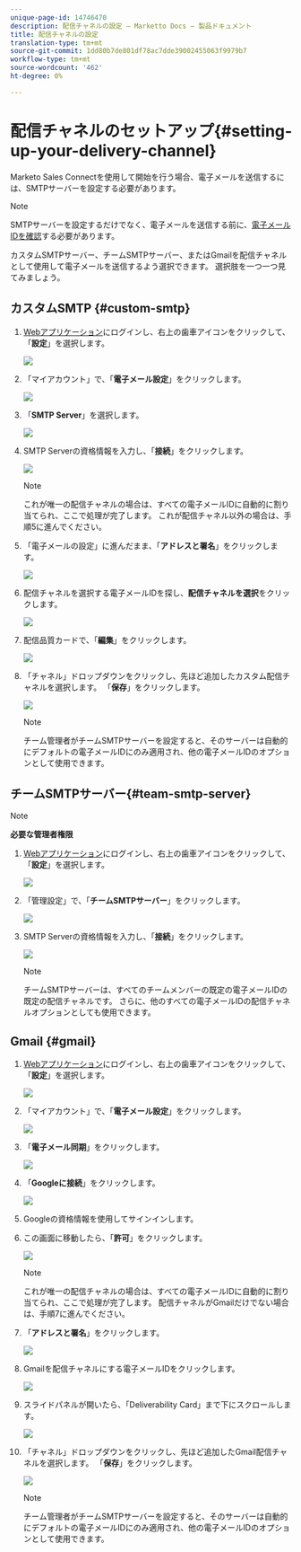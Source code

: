 ```yaml
---
unique-page-id: 14746470
description: 配信チャネルの設定 — Marketto Docs — 製品ドキュメント
title: 配信チャネルの設定
translation-type: tm+mt
source-git-commit: 1dd80b7de801df78ac7dde39002455063f9979b7
workflow-type: tm+mt
source-wordcount: '462'
ht-degree: 0%

---
```



# 配信チャネルのセットアップ{#setting-up-your-delivery-channel}

Marketo Sales Connectを使用して開始を行う場合、電子メールを送信するには、SMTPサーバーを設定する必要があります。

>[!NOTE]
>
>SMTPサーバーを設定するだけでなく、電子メールを送信する前に、[電子メールIDを確認](/help/marketo/product-docs/marketo-sales-connect/getting-started/email-settings/verify-your-email.md)する必要があります。

カスタムSMTPサーバー、チームSMTPサーバー、またはGmailを配信チャネルとして使用して電子メールを送信するよう選択できます。 選択肢を一つ一つ見てみましょう。

## カスタムSMTP {#custom-smtp}

1. [Webアプリケーション](https://toutapp.com/login)にログインし、右上の歯車アイコンをクリックして、「**設定**」を選択します。

   ![](assets/one.png)

1. 「マイアカウント」で、「**電子メール設定**」をクリックします。

   ![](assets/two.png)

1. 「**SMTP Server**」を選択します。

   ![](assets/three.png)

1. SMTP Serverの資格情報を入力し、「**接続**」をクリックします。

   ![](assets/four.png)

   >[!NOTE]
   >
   >これが唯一の配信チャネルの場合は、すべての電子メールIDに自動的に割り当てられ、ここで処理が完了します。 これが配信チャネル以外の場合は、手順5に進んでください。

1. 「電子メールの設定」に進んだまま、「**アドレスと署名**」をクリックします。

   ![](assets/five.png)

1. 配信チャネルを選択する電子メールIDを探し、**配信チャネルを選択**&#x200B;をクリックします。

   ![](assets/six.png)

1. 配信品質カードで、「**編集**」をクリックします。

   ![](assets/seven-new.png)

1. 「チャネル」ドロップダウンをクリックし、先ほど追加したカスタム配信チャネルを選択します。 「**保存**」をクリックします。

   ![](assets/eight-new.png)

   >[!NOTE]
   >
   >チーム管理者がチームSMTPサーバーを設定すると、そのサーバーは自動的にデフォルトの電子メールIDにのみ適用され、他の電子メールIDのオプションとして使用できます。

## チームSMTPサーバー{#team-smtp-server}

>[!NOTE]
>
>**必要な管理者権限**

1. [Webアプリケーション](https://toutapp.com/login)にログインし、右上の歯車アイコンをクリックして、「**設定**」を選択します。

   ![](assets/nine.png)

1. 「管理設定」で、「**チームSMTPサーバー**」をクリックします。

   ![](assets/ten.png)

1. SMTP Serverの資格情報を入力し、「**接続**」をクリックします。

   ![](assets/eleven.png)

   >[!NOTE]
   >
   >チームSMTPサーバーは、すべてのチームメンバーの既定の電子メールIDの既定の配信チャネルです。 さらに、他のすべての電子メールIDの配信チャネルオプションとしても使用できます。

## Gmail {#gmail}

1. [Webアプリケーション](https://toutapp.com/login)にログインし、右上の歯車アイコンをクリックして、「**設定**」を選択します。

   ![](assets/twelve.png)

1. 「マイアカウント」で、「**電子メール設定**」をクリックします。

   ![](assets/thirteen.png)

1. 「**電子メール同期**」をクリックします。

   ![](assets/fourteen.png)

1. 「**Googleに接続**」をクリックします。

   ![](assets/fifteen.png)

1. Googleの資格情報を使用してサインインします。

1. この画面に移動したら、「**許可**」をクリックします。

   ![](assets/sixteen.png)

   >[!NOTE]
   >
   >これが唯一の配信チャネルの場合は、すべての電子メールIDに自動的に割り当てられ、ここで処理が完了します。 配信チャネルがGmailだけでない場合は、手順7に進んでください。

1. 「**アドレスと署名**」をクリックします。

   ![](assets/seventeen.png)

1. Gmailを配信チャネルにする電子メールIDをクリックします。

   ![](assets/eighteen.png)

1. スライドパネルが開いたら、「Deliverability Card」まで下にスクロールします。

   ![](assets/nineteen.png)

1. 「チャネル」ドロップダウンをクリックし、先ほど追加したGmail配信チャネルを選択します。 「**保存**」をクリックします。

   ![](assets/twenty.png)

   >[!NOTE]
   >
   >チーム管理者がチームSMTPサーバーを設定すると、そのサーバーは自動的にデフォルトの電子メールIDにのみ適用され、他の電子メールIDのオプションとして使用できます。
